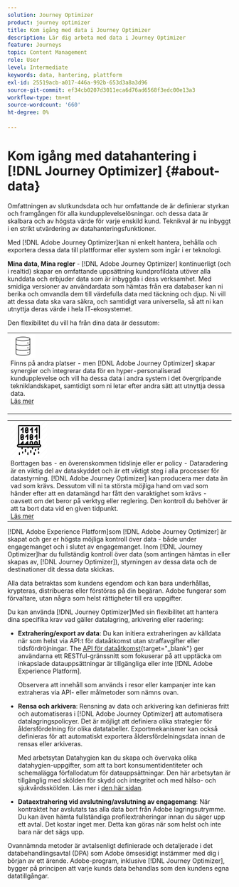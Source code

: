 ```yaml
---
solution: Journey Optimizer
product: journey optimizer
title: Kom igång med data i Journey Optimizer
description: Lär dig arbeta med data i Journey Optimizer
feature: Journeys
topic: Content Management
role: User
level: Intermediate
keywords: data, hantering, plattform
exl-id: 25519acb-a017-446a-992b-653d3a8a3d96
source-git-commit: ef34cb0207d3011eca6d76ad6568f3edc00e13a3
workflow-type: tm+mt
source-wordcount: '660'
ht-degree: 0%

---
```


# Kom igång med datahantering i [!DNL Journey Optimizer] {#about-data}

Omfattningen av slutkundsdata och hur omfattande de är definierar styrkan och framgången för alla kundupplevelselösningar. och dessa data är skalbara och av högsta värde för varje enskild kund. Teknikval är nu inbyggt i en strikt utvärdering av datahanteringsfunktioner.

Med [!DNL Adobe Journey Optimizer]kan ni enkelt hantera, behålla och exportera dessa data till plattformar eller system som ingår i er teknologi.

**Mina data, Mina regler** - [!DNL Adobe Journey Optimizer] kontinuerligt (och i realtid) skapar en omfattande uppsättning kundprofildata utöver alla kunddata och erbjuder data som är inbyggda i dess verksamhet. Med smidiga versioner av användardata som hämtas från era databaser kan ni berika och omvandla dem till värdefulla data med täckning och djup. Ni vill att dessa data ska vara säkra, och samtidigt vara universella, så att ni kan utnyttja deras värde i hela IT-ekosystemet.

Den flexibilitet du vill ha från dina data är dessutom:


<table style="table-layout:fixed">
<tr style="border: 0;">
  <td>
    <div><img alt="mål" src="assets/do-not-localize/dest.png" /> 
    <br>Finns på andra platser - men [!DNL Adobe Journey Optimizer] skapar synergier och integrerar data för en hyper-personaliserad kundupplevelse och vill ha dessa data i andra system i det övergripande tekniklandskapet, samtidigt som ni letar efter andra sätt att utnyttja dessa data.
    <div>
     <a href="../start/ajo-integrations.md">Läs mer</a></div>
    </div>
    <br>
  </td>
</tr>
</table>

<!--td>
    <div><img alt="retention" src="assets/do-not-localize/retention.png" />  
    <br>Retained for a stipulated duration – Industry or regional regulations (such as GDPR or CCPA) or internal data governance policies stipulate how long or how short a duration, data needs to be maintained or archived in Adobe Experience Platform Data Lake. <a href="../privacy/get-started-privacy.md">Learn more</a></div>
  </td>
</tr>
<tr style="border: 0;"-->
<table style="table-layout:fixed">
<tr style="border: 0;">
  <td>
    <div><img alt="policy" src="assets/do-not-localize/policy.png" /> 
    <br>Borttagen bas - en överenskommen tidslinje eller er policy - Dataradering är en viktig del av dataskyddet och är ett viktigt steg i alla processer för datastyrning. [!DNL Adobe Journey Optimizer] kan producera mer data än vad som krävs. Dessutom vill ni ta största möjliga hand om vad som händer efter att en datamängd har fått den varaktighet som krävs - oavsett om det beror på verktyg eller reglering. Den kontroll du behöver är att ta bort data vid en given tidpunkt. 
    </div>
      <div>
     <a href="../privacy/data-hygiene.md">Läs mer</a></div>
    </div>
  </td>
</tr>
</table>

[!DNL Adobe Experience Platform]som [!DNL Adobe Journey Optimizer] är skapat och ger er högsta möjliga kontroll över data - både under engagemanget och i slutet av engagemanget. Inom [!DNL Journey Optimizer]har du fullständig kontroll över data (som antingen hämtas in eller skapas av, [!DNL Journey Optimizer]), styrningen av dessa data och de destinationer dit dessa data skickas.

Alla data betraktas som kundens egendom och kan bara underhållas, krypteras, distribueras eller förstöras på din begäran. Adobe fungerar som förvaltare, utan några som helst rättigheter till era uppgifter.

Du kan använda [!DNL Journey Optimizer]Med sin flexibilitet att hantera dina specifika krav vad gäller datalagring, arkivering eller radering:

* **Extrahering/export av data**: Du kan initiera extraheringen av källdata när som helst via API:t för dataåtkomst utan straffavgifter eller tidsfördröjningar. The [API för dataåtkomst](https://experienceleague.adobe.com/docs/experience-platform/data-access/api.html){target="_blank"} ger användarna ett RESTful-gränssnitt som fokuserar på att upptäcka om inkapslade datauppsättningar är tillgängliga eller inte [!DNL Adobe Experience Platform]. <!--In the future (on roadmap), you can use file-based destinations to export and migrate log data from Adobe Journey Optimizer. -->

   Observera att innehåll som används i resor eller kampanjer inte kan extraheras via API- eller målmetoder som nämns ovan.

<!--
* **Profile Service Data Retention**: For Behavioral and Time series data appended to any Profile, you may choose to use Journey Optimizer’s default setting of retaining this data for up to 30 days from the date of its addition to a Profile, or until an alternative time-period selected by the you. The time that Adobe keeps this data varies from contract to contract, and is outlined in an organization’s data retention policy.

  Learn more about Experience Event expirations in [Adobe Experience Platform documentation](https://experienceleague.adobe.com/docs/experience-platform/profile/event-expirations.html){target="_blank"}.
-->

* **Rensa och arkivera**: Rensning av data och arkivering kan definieras fritt och automatiseras i [!DNL Adobe Journey Optimizer] att automatisera datalagringspolicyer. Det är möjligt att definiera olika strategier för åldersfördelning för olika datatabeller. Exportmekanismer kan också definieras för att automatiskt exportera åldersfördelningsdata innan de rensas eller arkiveras.

   Med arbetsytan Datahygien kan du skapa och övervaka olika datahygien-uppgifter, som att ta bort konsumentidentiteter och schemalägga förfallodatum för datauppsättningar. Den här arbetsytan är tillgänglig med skölden för skydd och integritet och med hälso- och sjukvårdsskölden. Läs mer i [den här sidan](../privacy/data-hygiene.md).

<!--
* **Data Lake and Deletions**: Customer Data stored in the Data Lake can be retained by Journey Optimizer:
    
    * for 7 days to facilitate the onboarding of Customer Data into the Profile Services, after which it may be permanently deleted, or
    * until chosen to be deleted by you

-->

* **Dataextrahering vid avslutning/avslutning av engagemang**: När kontraktet har avslutats tas alla data bort från Adobe lagringsutrymme. Du kan även hämta fullständiga profilextraheringar innan du säger upp ett avtal. Det kostar inget mer. Detta kan göras när som helst och inte bara när det sägs upp.

Ovannämnda metoder är avtalsenligt definierade och detaljerade i det databehandlingsavtal (DPA) som Adobe ömsesidigt instämmer med dig i början av ett ärende. Adobe-program, inklusive [!DNL Journey Optimizer], bygger på principen att varje kunds data behandlas som den kundens egna datatillgångar.
